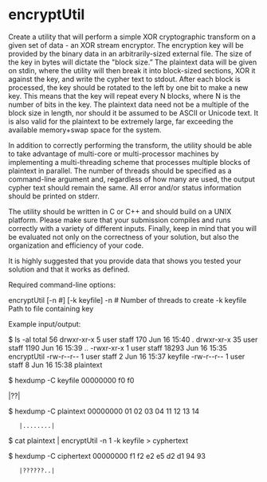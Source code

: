 # encryptUtil

Create a utility that will perform a simple XOR cryptographic transform on a given set of data - an XOR stream encryptor. The encryption key will be provided by the binary data in an arbitrarily-sized external file. The size of the key in bytes will dictate the "block size.” The plaintext data will be given on stdin, where the utility will then break it into block-sized sections, XOR it against the key, and write the cypher text to stdout. After each block is processed, the key should be rotated to the left by one bit to make a new key. This means that the key will repeat every N blocks, where N is the number of bits in the key. The plaintext data need not be a multiple of the block size in length, nor should it be assumed to be ASCII or Unicode text. It is also valid for the plaintext to be extremely large, far exceeding the available memory+swap space for the system.

In addition to correctly performing the transform, the utility should be able to take advantage of multi-core or multi-processor machines by implementing a multi-threading scheme that processes multiple blocks of plaintext in parallel. The number of threads should be specified as a command-line argument and, regardless of how many are used, the output cypher text should remain the same. All error and/or status information should be printed on stderr.

The utility should be written in C or C++ and should build on a UNIX platform. Please make sure that your submission compiles and runs correctly with a variety of different inputs. Finally, keep in mind that you will be evaluated not only on the correctness of your solution, but also the organization and efficiency of your code.

It is highly suggested that you provide data that shows you tested your solution and that it works as defined.


Required command-line options:

encryptUtil [-n #] [-k keyfile]
-n #        Number of
threads to create
-k keyfile    Path to file containing
key

Example input/output:

$ ls -al
total 56
drwxr-xr-x   5 user  staff 
  170 Jun 16 15:40 .
drwxr-xr-x  35 user 
staff   1190 Jun 16 15:39 ..
-rwxr-xr-x   1 user  staff 
18293 Jun 16 15:35 encryptUtil
-rw-r--r--   1 user  staff 
    2 Jun 16 15:37 keyfile
-rw-r--r--   1 user  staff 
    8 Jun 16 15:38 plaintext

$ hexdump -C keyfile 
00000000  f0 f0         
               
               
   |??|

$ hexdump -C plaintext 
00000000  01 02 03 04 11 12 13 14   
               
       |........|

$ cat plaintext | encryptUtil -n 1 -k keyfile >
cyphertext

$ hexdump -C ciphertext 
00000000  f1 f2 e2 e5 d2 d1 94 93   
               
       |??????..|
